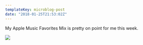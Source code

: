 ```yaml
---
templateKey: microblog-post
date: "2018-01-25T21:53:02Z"
---
```


My Apple Music Favorites Mix is pretty on point for me this week.

<img src="/wp-content/uploads/2018/01/faac2f7e166b4574bf4da1eddd0bf4bf.jpg" />
